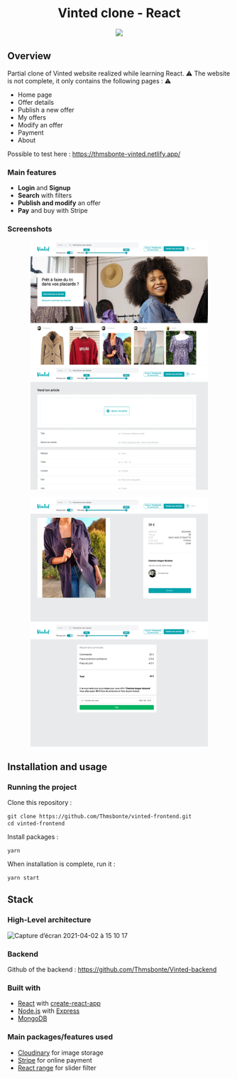 <h1 align="center">
	Vinted clone - React
</h1>

<p align="center">
	<img src="https://github.com/Thmsbonte/vinted-frontend/blob/main/preview/Vinted-gif-preview2.gif">
</p>

## Overview

Partial clone of Vinted website realized while learning React.
⚠️ The website is not complete, it only contains the following pages : ⚠️ 
- Home page
- Offer details
- Publish a new offer
- My offers
- Modify an offer
- Payment
- About

Possible to test here : https://thmsbonte-vinted.netlify.app/

### Main features
- **Login** and **Signup**
- **Search** with filters
- **Publish and modify** an offer
- **Pay** and buy with Stripe

### Screenshots

<p align="center">
	<img margin="20" width="400" alt="home-page" src="https://github.com/Thmsbonte/vinted-frontend/blob/main/preview/home-page.png">       <img width="400" alt="publish-page" src="https://github.com/Thmsbonte/vinted-frontend/blob/main/preview/publish.png">
	</p>
	
	
  <p align="center">
  <img width="400" alt="article-page" src="https://github.com/Thmsbonte/vinted-frontend/blob/main/preview/article.png">     <img width="400" alt="payment-page" src="https://github.com/Thmsbonte/vinted-frontend/blob/main/preview/payment.png">
</p>

## Installation and usage

### Running the project

Clone this repository :

```
git clone https://github.com/Thmsbonte/vinted-frontend.git
cd vinted-frontend
```

Install packages :

```
yarn
```

When installation is complete, run it :

```
yarn start
```


## Stack
### High-Level architecture
![Capture d’écran 2021-04-02 à 15 10 17](https://user-images.githubusercontent.com/5527656/113418325-8be7d980-93c5-11eb-908b-e513d71084bf.png)

### Backend
Github of the backend : https://github.com/Thmsbonte/Vinted-backend

### Built with

- [React](https://fr.reactjs.org/) with [create-react-app](https://github.com/facebook/create-react-app)
- [Node.js](https://nodejs.org/en/) with [Express](https://expressjs.com/fr/)
- [MongoDB](https://www.mongodb.com/)

### Main packages/features used

- [Cloudinary](https://cloudinary.com/) for image storage
- [Stripe](https://stripe.com) for online payment
- [React range](https://www.npmjs.com/package/react-range) for slider filter


